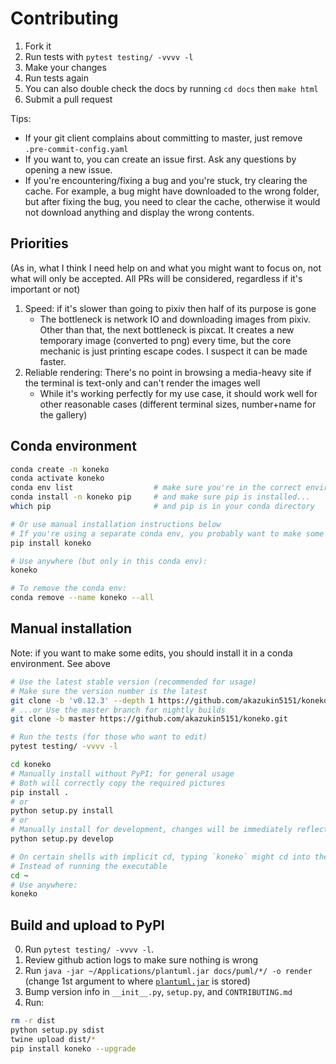 # Contributing
1. Fork it
2. Run tests with `pytest testing/ -vvvv -l`
3. Make your changes
4. Run tests again
5. You can also double check the docs by running `cd docs` then `make html`
6. Submit a pull request

Tips: 
* If your git client complains about committing to master, just remove `.pre-commit-config.yaml`
* If you want to, you can create an issue first. Ask any questions by opening a new issue.
* If you're encountering/fixing a bug and you're stuck, try clearing the cache. For example, a bug might have downloaded to the wrong folder, but after fixing the bug, you need to clear the cache, otherwise it would not download anything and display the wrong contents.


## Priorities
(As in, what I think I need help on and what you might want to focus on, not what will only be accepted. All PRs will be considered, regardless if it's important or not)

1. Speed: if it's slower than going to pixiv then half of its purpose is gone
    * The bottleneck is network IO and downloading images from pixiv. Other than that, the next bottleneck is pixcat. It creates a new temporary image (converted to png) every time, but the core mechanic is just printing escape codes. I suspect it can be made faster.
2. Reliable rendering: There's no point in browsing a media-heavy site if the terminal is text-only and can't render the images well
    * While it's working perfectly for my use case, it should work well for other reasonable cases (different terminal sizes, number+name for the gallery)

## Conda environment

```sh
conda create -n koneko
conda activate koneko
conda env list                  # make sure you're in the correct environment...
conda install -n koneko pip     # and make sure pip is installed...
which pip                       # and pip is in your conda directory

# Or use manual installation instructions below
# If you're using a separate conda env, you probably want to make some edits
pip install koneko

# Use anywhere (but only in this conda env):
koneko

# To remove the conda env:
conda remove --name koneko --all
```

## Manual installation

Note: if you want to make some edits, you should install it in a conda environment. See above

```sh
# Use the latest stable version (recommended for usage)
# Make sure the version number is the latest
git clone -b 'v0.12.3' --depth 1 https://github.com/akazukin5151/koneko.git
# ...or Use the master branch for nightly builds
git clone -b master https://github.com/akazukin5151/koneko.git

# Run the tests (for those who want to edit)
pytest testing/ -vvvv -l

cd koneko
# Manually install without PyPI; for general usage
# Both will correctly copy the required pictures
pip install .
# or
python setup.py install
# or
# Manually install for development, changes will be immediately reflected
python setup.py develop

# On certain shells with implicit cd, typing `koneko` might cd into the dir
# Instead of running the executable
cd ~
# Use anywhere:
koneko
```

## Build and upload to PyPI

0. Run `pytest testing/ -vvvv -l`.
1. Review github action logs to make sure nothing is wrong
2. Run `java -jar ~/Applications/plantuml.jar docs/puml/*/ -o render` (change 1st argument to where [`plantuml.jar`](https://plantuml.com/download) is stored)
3. Bump version info in `__init__.py`, `setup.py`, and `CONTRIBUTING.md`
4. Run:

```sh
rm -r dist
python setup.py sdist
twine upload dist/*
pip install koneko --upgrade
```
